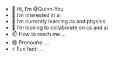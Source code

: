 - 👋 Hi, I’m @Quinn-You
- 👀 I’m interested in ai
- 🌱 I’m currently learning cs and physics
- 💞️ I’m looking to collaborate on cs and ai
- 📫 How to reach me ...
- 😄 Pronouns: ...
- ⚡ Fun fact: ...

<!---
Quinn-You/Quinn-You is a ✨ special ✨ repository because its `README.md` (this file) appears on your GitHub profile.
You can click the Preview link to take a look at your changes.
--->
